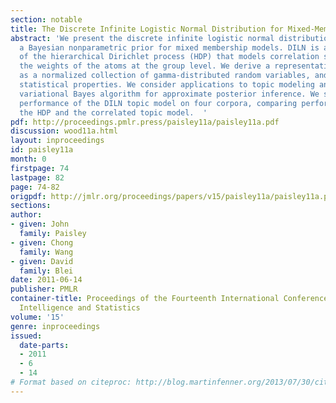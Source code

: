 ```yaml
---
section: notable
title: The Discrete Infinite Logistic Normal Distribution for Mixed-Membership Modeling
abstract: 'We present the discrete infinite logistic normal distribution (DILN, “"Dylan""),
  a Bayesian nonparametric prior for mixed membership models. DILN is a generalization
  of the hierarchical Dirichlet process (HDP) that models correlation structure between
  the weights of the atoms at the group level. We derive a representation of DILN
  as a normalized collection of gamma-distributed random variables, and study its
  statistical properties. We consider applications to topic modeling and derive a
  variational Bayes algorithm for approximate posterior inference. We study the empirical
  performance of the DILN topic model on four corpora, comparing performance with
  the HDP and the correlated topic model.  '
pdf: http://proceedings.pmlr.press/paisley11a/paisley11a.pdf
discussion: wood11a.html
layout: inproceedings
id: paisley11a
month: 0
firstpage: 74
lastpage: 82
page: 74-82
origpdf: http://jmlr.org/proceedings/papers/v15/paisley11a/paisley11a.pdf
sections: 
author:
- given: John
  family: Paisley
- given: Chong
  family: Wang
- given: David
  family: Blei
date: 2011-06-14
publisher: PMLR
container-title: Proceedings of the Fourteenth International Conference on Artificial
  Intelligence and Statistics
volume: '15'
genre: inproceedings
issued:
  date-parts:
  - 2011
  - 6
  - 14
# Format based on citeproc: http://blog.martinfenner.org/2013/07/30/citeproc-yaml-for-bibliographies/
---
```

